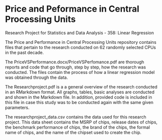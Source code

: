 # Price and Peformance in Central Processing Units
Research Project for Statistics and Data Analysis - 358: Linear Regression

The Price and Performance in Central Processing Units repository contains files that pertain to the research conducted on 62 randomly selected CPUs in the past decade.

The PriceVSPerformance.docx/PriceVSPerfomance.pdf are thorough reports and code that go through, step by step, how the research was conducted. The files contain the process of how a linear regression model was obtained through the data.

The Researchproject.pdf is a a general overview of the research conducted in an RMarkdown format. All graphs, tables, basic analyses are conducted and shown in the Markdown file. In addition, provided code is included in this file in case this study was to be conducted again with the same given parameters.

The researchproject_data.csv contains the data used for this research project. This data sheet contains the MSRP of chips, release dates of chips, the benchmark performance of chips, the brand of the chips, the formal name of chips, and the name of the chipset used to create the chip.
